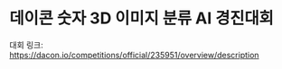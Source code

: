 # 데이콘 숫자 3D 이미지 분류 AI 경진대회

대회 링크: https://dacon.io/competitions/official/235951/overview/description
